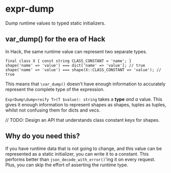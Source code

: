 # expr-dump

Dump runtime values to typed static initializers.

## var_dump() for the era of Hack

In Hack, the same runtime value can represent two separate types.

```HACK
final class X { const string CLASS_CONSTANT = 'name'; }
shape('name' => 'value') === dict['name' => 'value']; // true
shape('name' => 'value') === shape(X::CLASS_CONSTANT => 'value'); // true
```

This means that `\var_dump()` doesn't have enough information to accurately
represent the complete type of the expression.

`ExprDump\dump<reify T>(T $value): string` takes a **type** _and a_ value.
This gives it enough information to represent shapes as shapes, tuples as tuples,
whilst not confusing them for dicts and vecs.

// TODO: Design an API that understands class constant keys for shapes.

## Why do you need this?

If you have runtime data that is not going to change, and this value can be
represented as a static initializer, you can write it to a constant.
This performs better than `json_decode_with_error()`'ing it on every request.
Plus, you can skip the effort of asserting the runtime type.
